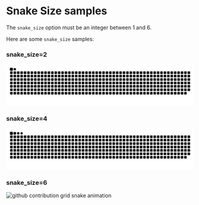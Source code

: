 # Snake Size samples

The `snake_size` option must be an integer between 1 and 6.

Here are some `snake_size` samples:

### snake_size=2

<picture>
  <source media="(prefers-color-scheme: dark)" srcset="https://raw.githubusercontent.com/ArthurLobopro/snk/output-svg-only/size/grid-snake-short-dark.svg">
  <source media="(prefers-color-scheme: light)" srcset="https://raw.githubusercontent.com/ArthurLobopro/snk/output-svg-only/size/grid-snake-short.svg">
  <img alt="github contribution grid snake animation" src="https://raw.githubusercontent.com/ArthurLobopro/snk/output-svg-only/size/grid-snake-short.svg">
</picture>

### snake_size=4

<picture>
  <source media="(prefers-color-scheme: dark)" srcset="https://raw.githubusercontent.com/ArthurLobopro/snk/output-svg-only/grid-snake-dark.svg">
  <source media="(prefers-color-scheme: light)" srcset="https://raw.githubusercontent.com/ArthurLobopro/snk/output-svg-only/grid-snake.svg">
  <img alt="github contribution grid snake animation" src="https://raw.githubusercontent.com/ArthurLobopro/snk/output-svg-only/grid-snake.svg">
</picture>

### snake_size=6

<picture>
  <source media="(prefers-color-scheme: dark)" srcset="https://raw.githubusercontent.com/ArthurLobopro/snk/output-svg-only/size/grid-snake-long-dark.svg">
  <source media="(prefers-color-scheme: light)" srcset="https://raw.githubusercontent.com/ArthurLobopro/snk/output-svg-only/size/grid-snake-long.svg">
  <img alt="github contribution grid snake animation" src="https://raw.githubusercontent.com/ArthurLobopro/snk/output-svg-only/size/grid-snake-long.svg">
